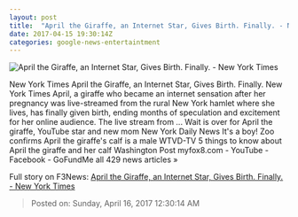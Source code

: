 ```yaml
---
layout: post
title:  "April the Giraffe, an Internet Star, Gives Birth. Finally. - New York Times"
date: 2017-04-15 19:30:14Z
categories: google-news-entertaintment
---
```


![April the Giraffe, an Internet Star, Gives Birth. Finally. - New York Times](https://static01.nyt.com/images/2017/04/15/nyregion/15xp-april2/15xp-april2-facebookJumbo.jpg)

New York Times April the Giraffe, an Internet Star, Gives Birth. Finally. New York Times April, a giraffe who became an internet sensation after her pregnancy was live-streamed from the rural New York hamlet where she lives, has finally given birth, ending months of speculation and excitement for her online audience. The live stream from ... Wait is over for April the giraffe, YouTube star and new mom New York Daily News It's a boy! Zoo confirms April the giraffe's calf is a male WTVD-TV 5 things to know about April the giraffe and her calf Washington Post myfox8.com - YouTube - Facebook - GoFundMe all 429 news articles »


Full story on F3News: [April the Giraffe, an Internet Star, Gives Birth. Finally. - New York Times](http://www.f3nws.com/n/quAFvE)

> Posted on: Sunday, April 16, 2017 12:30:14 AM
